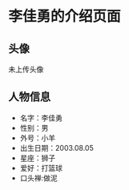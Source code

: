# 李佳勇的介绍页面

## 头像
未上传头像

## 人物信息

 - 名字：李佳勇
 - 性别：男
 - 外号：小羊
 - 出生日期：2003.08.05
 - 星座：狮子
 - 爱好：打篮球
 - 口头禅:做泥
